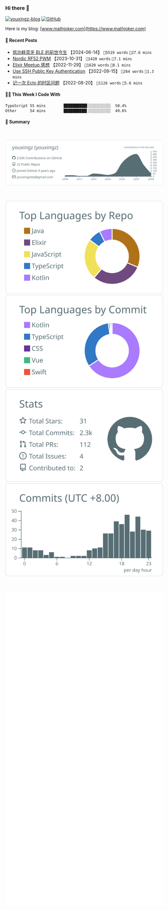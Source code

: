 
### Hi there 👋

[![youxingz-blog](https://img.shields.io/badge/blog-youxingz-3cf?style=flat-square)](https://www.youxingz.com)
[![GitHub](https://img.shields.io/github/followers/youxingz?logo=github&style=flat-square)](https://github.com/youxingz)

Here is my blog:
[www.mathjoker.com](https://www.mathjoker.com)

#### 📰 Recent Posts

<!-- blog: https://youxingz.com starts -->
* <a href="https://youxingz.com/tech/software/bluetooth" target="_blank">低功耗蓝牙 BLE 的前世今生</a> 【2024-06-14】 `📖5519 words` `🫣27.6 mins`
* <a href="https://youxingz.com/tech/hardware/nordic-nrf52-pwm" target="_blank">Nordic RF52 PWM</a> 【2023-10-31】 `📖1420 words` `🫣7.1 mins`
* <a href="https://youxingz.com/tech/software/elixir-meetup" target="_blank">Elixir Meetup 感想</a> 【2022-11-29】 `📖1620 words` `🫣8.1 mins`
* <a href="https://youxingz.com/tech/software/ssh-rsa-generate" target="_blank">Use SSH Public Key Authentication</a> 【2022-09-15】 `📖264 words` `🫣1.3 mins`
* <a href="https://youxingz.com/tech/software/ecto-timezone" target="_blank">记一次 Ecto 的时区问题</a> 【2022-08-20】 `📖1126 words` `🫣5.6 mins`
<!-- blog: https://youxingz.com ends -->


#### 👨‍💻 This Week I Code With

```text
TypeScript 55 mins        ██████████▌░░░░░░░░░░  50.4%
Other      54 mins        ██████████▍░░░░░░░░░░  49.6%
```


#### 🔭 Summary

<br/>

[![](https://raw.githubusercontent.com/youxingz/youxingz/main/profile-summary-card-output/default/0-profile-details.svg)](https://github.com/youxingz)

<br/>

[![](https://raw.githubusercontent.com/youxingz/youxingz/main/profile-summary-card-output/default/1-repos-per-language.svg)](https://github.com/youxingz) 
[![](https://raw.githubusercontent.com/youxingz/youxingz/main/profile-summary-card-output/default/2-most-commit-language.svg)](https://github.com/youxingz)
[![](https://raw.githubusercontent.com/youxingz/youxingz/main/profile-summary-card-output/default/3-stats.svg)](https://github.com/youxingz)
[![](https://raw.githubusercontent.com/youxingz/youxingz/main/profile-summary-card-output/default/4-productive-time.svg)](https://github.com/youxingz)

<br/>

[![](https://raw.githubusercontent.com/youxingz/youxingz/main/github-metrics.svg)](https://github.com/youxingz)
  